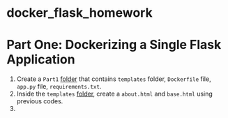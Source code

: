 # docker_flask_homework

# Part One: Dockerizing a Single Flask Application
1. Create a `Part1` [folder](https://github.com/EugeneHsiung/docker_flask_homework/tree/main/Part1) that contains `templates` folder, `Dockerfile` file, `app.py` file, `requirements.txt`.
2. Inside the `templates` [folder](https://github.com/EugeneHsiung/docker_flask_homework/tree/main/Part1/templates), create a `about.html` and `base.html` using previous codes.
3. 
